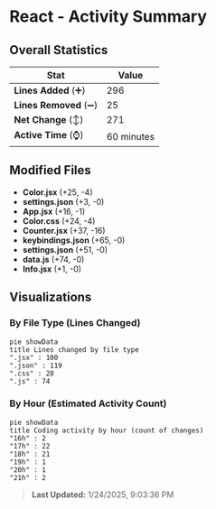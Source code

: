 # React - Activity Summary 

## Overall Statistics

| Stat                   | Value                                                             |
| ---------------------- | ----------------------------------------------------------------- |
| **Lines Added** (➕)   | 296                                          |
| **Lines Removed** (➖) | 25                                        |
| **Net Change** (↕)    | 271                |
| **Active Time** (⌚)   | 60 minutes |


## Modified Files
- **Color.jsx** (+25, -4)
- **settings.json** (+3, -0)
- **App.jsx** (+16, -1)
- **Color.css** (+24, -4)
- **Counter.jsx** (+37, -16)
- **keybindings.json** (+65, -0)
- **settings.json** (+51, -0)
- **data.js** (+74, -0)
- **Info.jsx** (+1, -0)

## Visualizations

### By File Type (Lines Changed)

```mermaid
pie showData
title Lines changed by file type
".jsx" : 100
".json" : 119
".css" : 28
".js" : 74
```

### By Hour (Estimated Activity Count)

```mermaid
pie showData
title Coding activity by hour (count of changes)
"16h" : 2
"17h" : 22
"18h" : 21
"19h" : 1
"20h" : 1
"21h" : 2
```


> **Last Updated:** 1/24/2025, 9:03:36 PM